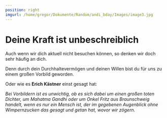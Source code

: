 ```yaml
---
position: right
imgurl: /home/gregor/Dokumente/Random/andi_bday/Images/image3.jpg
---
```


# Deine Kraft ist unbeschreiblich  
  
Auch wenn wir dich aktuell nicht besuchen k&ouml;nnen, so denken wir doch sehr h&auml;ufig an dich.  
  
Denn durch dein Durchhalteverm&ouml;gen und deinen Willen bist du f&uuml;r uns zu einem großen Vorbild geworden.  
  
Oder wie es **Erich K&auml;stner** einst gesagt hat:  
  
*Bei Vorbildern ist es unwichtig, ob es sich dabei um einen großen toten Dichter, um Mahatma Gandhi oder um Onkel Fritz aus Braunschweig handelt, wenn es nur ein Mensch ist, der im gegebenen Augenblick ohne Wimpernzucken das gesagt und getan hat, wovor wir z&ouml;gern.*  
  
